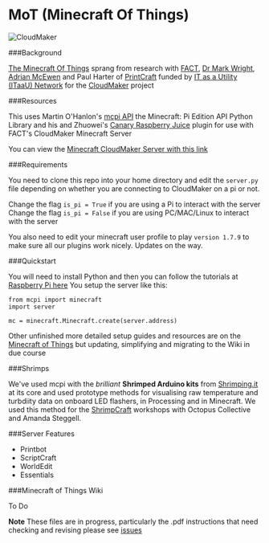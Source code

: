 # MoT (Minecraft Of Things)

![CloudMaker](https://github.com/cheapjack/cheapjack.github.io/blob/master/tumblr_files/Cloudmaker.png)

###Background

[The Minecraft Of Things](http://minecraftofthings.tumblr.com) sprang from research with [FACT](http://fact.co.uk/), [Dr Mark Wright](https://twitter.com/dr_mark_wright), [Adrian McEwen](http://www.mcqn.com/) and Paul Harter of [PrintCraft](http://www.printcraft.org/) funded by [IT as a Utility (ITaaU) Network](http://www.itutility.ac.uk) for the [CloudMaker](http://www.fact.co.uk/projects/cloudmaker-making-minecraft-real.aspx) project

###Resources

This uses Martin O'Hanlon's [mcpi API](https://github.com/martinohanlon/mcpi) the Minecraft: Pi Edition API Python Library and his and Zhuowei's [Canary Raspberry Juice](https://github.com/martinohanlon/CanaryRaspberryJuice) plugin for use with FACT's CloudMaker Minecraft Server


You can view the [Minecraft CloudMaker Server with this link](http://mc.fact.co.uk:8123/)

###Requirements

You need to clone this repo into your home directory and edit the `server.py` file depending on whether you are connecting to CloudMaker on a pi or not.

Change the flag `is_pi = True` if you are using a Pi to interact with the server
Change the flag `is_pi = False` if you are using PC/MAC/Linux to interact with the server

You also need to edit your minecraft user profile to play `version 1.7.9` to make sure all our plugins work nicely. Updates on the way.

###Quickstart

You will need to install Python and then you can follow the tutorials at [Raspberry Pi here](https://www.raspberrypi.org/learning/getting-started-with-minecraft-pi/worksheet/) You setup the server like this:

    from mcpi import minecraft
    import server

    mc = minecraft.Minecraft.create(server.address)

Other unfinished more detailed setup guides and resources are on the [Minecraft of Things](http://minecraftofthings.tumblr.com/resources) but updating, simplifying and migrating to the Wiki in due course

###Shrimps

We've used mcpi with the *brilliant* **Shrimped Arduino kits** from [Shrimping.it](http://shrimping.it/blog/) at its core and used prototype methods for visualising raw temperature and turbdiity data on onboard LED flashers, in Processing and in Minecraft. We used this method for the [ShrimpCraft](https://github.com/cheapjack/ShrimpCraft) workshops with Octopus Collective and Amanda Steggell.

###Server Features

 * Printbot
 * ScriptCraft
 * WorldEdit
 * Essentials

###Minecraft of Things Wiki

To Do


**Note** These files are in progress, particularly the .pdf instructions that need checking and revising please see [issues](https://github.com/cheapjack/ShrimpCraft/issues)
